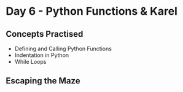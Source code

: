 # Day 6 - Python Functions & Karel

## Concepts Practised
* Defining and Calling Python Functions
* Indentation in Python
* While Loops

## Escaping the Maze
